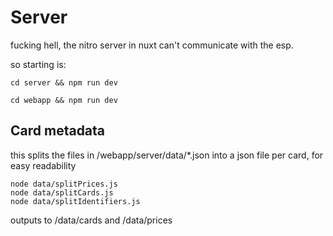 # Server

fucking hell, the nitro server in nuxt can't communicate with the esp.

so starting is:

```
cd server && npm run dev

cd webapp && npm run dev
```

## Card metadata

this splits the files in /webapp/server/data/*.json into a json file per card, for easy readability

```
node data/splitPrices.js
node data/splitCards.js
node data/splitIdentifiers.js
```

outputs to /data/cards and /data/prices